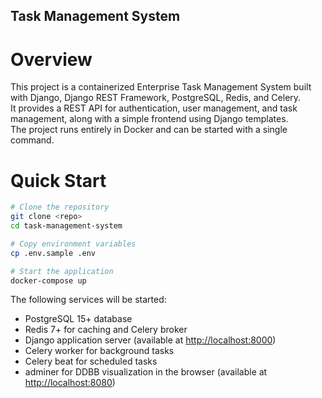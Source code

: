## Task Management System  

# Overview  

This project is a containerized Enterprise Task Management System built with Django, Django REST Framework, PostgreSQL, Redis, and Celery.  
It provides a REST API for authentication, user management, and task management, along with a simple frontend using Django templates.  
The project runs entirely in Docker and can be started with a single command.  

# Quick Start  

```bash
# Clone the repository
git clone <repo>
cd task-management-system

# Copy environment variables
cp .env.sample .env

# Start the application
docker-compose up
```

The following services will be started:  
+ PostgreSQL 15+ database
+ Redis 7+ for caching and Celery broker
+ Django application server (available at [http://localhost:8000](http://localhost:8000))
+ Celery worker for background tasks
+ Celery beat for scheduled tasks
+ adminer for DDBB visualization in the browser (available at [http://localhost:8080](http://localhost:8080))

